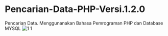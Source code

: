 # Pencarian-Data-PHP-Versi.1.2.0
Pencarian Data. Menggunanakan Bahasa Pemrograman PHP dan Database MYSQL
![1 1](https://github.com/arkafauzi/Pencarian-Data-PHP-Versi.1.2.0/assets/108111939/5bdb1370-d1b7-4fe4-a2d1-9e2f4c77b770)

